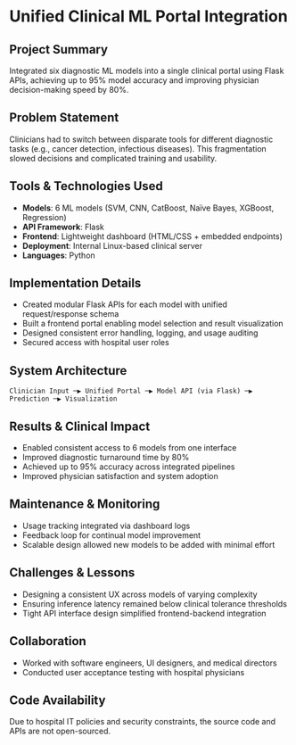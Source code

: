# Unified Clinical ML Portal Integration

## Project Summary
Integrated six diagnostic ML models into a single clinical portal using Flask APIs, achieving up to 95% model accuracy and improving physician decision-making speed by 80%.

## Problem Statement
Clinicians had to switch between disparate tools for different diagnostic tasks (e.g., cancer detection, infectious diseases). This fragmentation slowed decisions and complicated training and usability.

## Tools & Technologies Used
- **Models**: 6 ML models (SVM, CNN, CatBoost, Naïve Bayes, XGBoost, Regression)  
- **API Framework**: Flask  
- **Frontend**: Lightweight dashboard (HTML/CSS + embedded endpoints)  
- **Deployment**: Internal Linux-based clinical server  
- **Languages**: Python

## Implementation Details
- Created modular Flask APIs for each model with unified request/response schema  
- Built a frontend portal enabling model selection and result visualization  
- Designed consistent error handling, logging, and usage auditing  
- Secured access with hospital user roles

## System Architecture
```
Clinician Input ─▶ Unified Portal ─▶ Model API (via Flask) ─▶ Prediction ─▶ Visualization
```

## Results & Clinical Impact
- Enabled consistent access to 6 models from one interface  
- Improved diagnostic turnaround time by 80%  
- Achieved up to 95% accuracy across integrated pipelines  
- Improved physician satisfaction and system adoption

## Maintenance & Monitoring
- Usage tracking integrated via dashboard logs  
- Feedback loop for continual model improvement  
- Scalable design allowed new models to be added with minimal effort

## Challenges & Lessons
- Designing a consistent UX across models of varying complexity  
- Ensuring inference latency remained below clinical tolerance thresholds  
- Tight API interface design simplified frontend-backend integration

## Collaboration
- Worked with software engineers, UI designers, and medical directors  
- Conducted user acceptance testing with hospital physicians

## Code Availability
Due to hospital IT policies and security constraints, the source code and APIs are not open-sourced.
